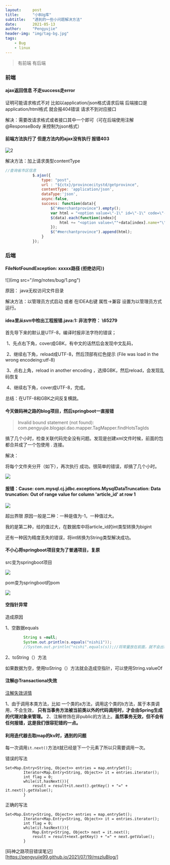 ```yaml
---
layout:     post
title:      "小BUg库"
subtitle:   "遇到的一些小问题解决方法"
date:       2021-05-13
author:     "Pengyujie"
header-img: "img/tag-bg.jpg"
tags:
    - Bug
    - linux
---
```


>有前端 有后端



### 前端



#### ajax返回信息 不走success走error 

证明可能请求格式不对  比如以application/json格式请求后端 后端接口是 application/html格式 就会报404错误 请求不到对应接口

解决：需要改请求格式或者接口其中一个即可（可在后端使用注解@ResponseBody   来控制为json格式）





#### 前端方法执行了 但是方法内的ajax没有执行 报错403 

![2](\img\notes\bug\2.png)

解决方法：加上请求类型contentType

~~~javascript
//查询省市区信息
			$.ajax({
				type: "post",
				url : "${ctx}/provincecitystd/getprovince",
				contentType: 'application/json',
				dataType:'json',
				async:false,
				success: function(data){
					$("#merchantprovince").empty();
					var html = "<option value=\"-1\" id=\"-1\" code=\"-1\">--请选择--</option>";
					$(data).each(function(index){
						html += "<option value=\""+data[index].name+"\""+" id=\""+data[index].id+"\""+" code=\""+data[index].code+"\""+">"+data[index].name+"</option>";
					});
					$("#merchantprovince").append(html);
				}
			});
~~~













### 后端

#### FileNotFoundException: xxxxx路径 (拒绝访问）)

![](img src="/img/notes/bug/1.png")

原因： java无权访问文件目录 

解决方法：以管理员方式启动 或者 在IDEA右键 属性->兼容 设置为以管理员方式运行。



#### idea里从svn中检出工程报错.java:1: 非法字符： \65279

首先导下来的默认是UTF-8，编译时报非法字符的错误；

​    1、先点右下角，cover成GBK，有中文的话然后会发现中文乱码，

​    2、继续右下角，reload成UTF-8，然后顶部有红色提示 (File was load in the wrong encodeing:utf-8)

​    3、点右上角，reload in another encoding ，选择GBK，然后reload，会发现乱码恢复

​    4、继续右下角，cover成UTF-8，完成。

  总结：在UTF-8和GBK之间反复横跳。



#### 今天做码神之路的blog项目，然后springboot一直报错

> Invalid bound statement (not found): com.pengyujie.blogapi.dao.mapper.TagMapper.findHotsTagIds

搞了几个小时，检查关联代码完全没有问题。发现是创建xml文件时候，前面的包都合并成了一个包使用 . 连接。

解决：

将每个文件夹分开（如下），再次执行 成功。很简单的错误，却搞了几个小时。

<img src="/img/notes/Blog/4.png">





#### 报错：Cause: com.mysql.cj.jdbc.exceptions.MysqlDataTruncation: Data truncation: Out of range value for column 'article_id' at row 1

<img src="/img/notes/Blog/5.png">

超出界限   原因一般是二种：一种是值为-1，一种值过大。

我的是第二种，给的值过大，在数据库中将article_id的int类型转换为bigint



还有一种因为精度丢失的错误，将int转换为String类型解决成功。



#### 不小心将springboot项目变为了普通项目，复原

src变为springboot项目

<img src="/img/notes/Blog/6.png">



pom变为springboot的pom

<img src="/img/notes/Blog/7.jpg">



#### 空指针异常

造成原因

1、空数据equals   

~~~java
        String s =null;
        System.out.println(s.equals("nishi1"));
        //System.out.println("nishi".equals(s));//将常量放在前面，就不会出现空指针异常
~~~

2、toString（）方法

如果数据为空，使用toString（）方法就会造成空指针，可以使用String.valueOf





#### 注解@Transactional失效

[注解失效详情](https://pengyujie99.github.io/2021/06/10/%E9%9D%A2%E8%AF%95%E7%AC%94%E8%AE%B0/)

1、由于调用本类方法，比如 一个类的a方法，调用这个类的b方法，属于本类调用，不会生效， **只有当事务方法被当前类以外的代码调用时，才会由Spring生成的代理对象来管理。**
2、注解修饰在非public的方法上。**虽然事务无效，但不会有任何报错，这是我们很容犯错的一点。**





#### 利用迭代器去取map的kv时，遇到的问题

每一次调用`it.next()`方法it就已经是下一个元素了所以只需要调用一次。

错误的写法

```
Set<Map.Entry<String, Object>> entries = map.entrySet();
        Iterator<Map.Entry<String, Object>> it = entries.iterator();
        int flag = 0;
        while(it.hasNext()){
            result = result+it.next().getKey() + "=" + it.next().getValue();
        }
```



正确的写法

~~~
Set<Map.Entry<String, Object>> entries = map.entrySet();
        Iterator<Map.Entry<String, Object>> it = entries.iterator();
        int flag = 0;
        while(it.hasNext()){
            Map.Entry<String, Object> next = it.next();
            result = result+next.getKey() + "=" + next.getValue();
        }
~~~









[码神之路项目错误笔记][https://pengyujie99.github.io/2021/07/19/mszluBlog/]



